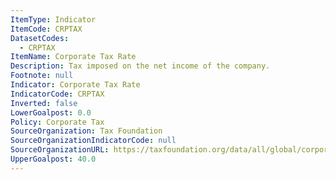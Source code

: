 ```yaml
---
ItemType: Indicator
ItemCode: CRPTAX
DatasetCodes:
  - CRPTAX
ItemName: Corporate Tax Rate
Description: Tax imposed on the net income of the company.
Footnote: null
Indicator: Corporate Tax Rate
IndicatorCode: CRPTAX
Inverted: false
LowerGoalpost: 0.0
Policy: Corporate Tax
SourceOrganization: Tax Foundation
SourceOrganizationIndicatorCode: null
SourceOrganizationURL: https://taxfoundation.org/data/all/global/corporate-tax-rates-by-country-2023/
UpperGoalpost: 40.0
---
```


